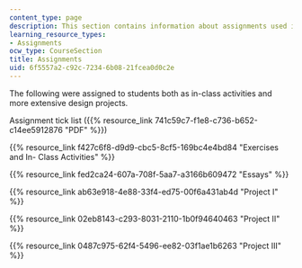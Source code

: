 ```yaml
---
content_type: page
description: This section contains information about assignments used in this course.
learning_resource_types:
- Assignments
ocw_type: CourseSection
title: Assignments
uid: 6f5557a2-c92c-7234-6b08-21fcea0d0c2e
---
```


The following were assigned to students both as in-class activities and more extensive design projects.

Assignment tick list ({{% resource_link 741c59c7-f1e8-c736-b652-c14ee5912876 "PDF" %}})

{{% resource_link f427c6f8-d9d9-cbc5-8cf5-169bc4e4bd84 "Exercises and In- Class Activities" %}}

{{% resource_link fed2ca24-607a-708f-5aa7-a3166b609472 "Essays" %}}

{{% resource_link ab63e918-4e88-33f4-ed75-00f6a431ab4d "Project I" %}}

{{% resource_link 02eb8143-c293-8031-2110-1b0f94640463 "Project II" %}}

{{% resource_link 0487c975-62f4-5496-ee82-03f1ae1b6263 "Project III" %}}